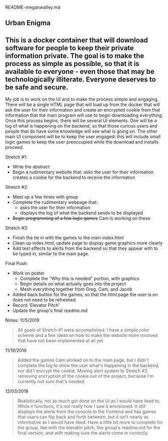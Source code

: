 README-meganwalley.md

**Urban Enigma**
------------
This is a docker container that will download software for people to
keep their private information private. The goal is to make the process
as simple as possible, so that it is available to everyone - even those
that may be technologically illiterate. Everyone deserves to be safe
and secure.
------------
My job is to work on the UI and to make the process simple and engaging. 
There will be a single HTML page that will load up from
the docker that will ask the user for their information and create an
encrypted cookie from that information that the main program will
use to begin downloading everything. Once this process begins, there
will be several UI elements. One will be a log of what is happening
on the backend, so that those curious users and people that do have
some knowledge will see what is going on. The other main UI component
will be to keep the user engaged: this will include small logic games
to keep the user preoccupied while the download and installs proceed.

Stretch #1:
- Write the abstract
- Begin a rudimentary website that:
    asks the user for their information
    creates a cookie for the backend to receive the information

Stretch #2:
- Meet up a few times with group
- Complete the rudimentary webpage that:
   - asks the user for their information
   - displays the log of what the backend sends to be displayed
- ~~Begin programming of a few logic games~~ Cam is working on these

Stretch #3:
- Finish the tie in with the games to the main index.html
- Clean up index.html, update page to display game graphics more clearly
- Add text effects to alerts from the backend so that they appear
  with to be typed in, similar to the main page.

Final Push:
- Work on poster
    - Complete the "Why this is needed" portion, with graphics
    - Begin details on what actually goes into the project
    - Mesh everything together from Greg, Cam, and Jacob
- Added back button for the games, so that the html page the user is on 
  does not need to be refreshed. 
- Record 'Elevator Pitch'
- Update the group's final readme.md

Notes:
11/5/2019
> All goals of Stretch #1 were accomplished. I have a simple color scheme
and a few ideas on how to make the website more involved that have not
been implemented at all yet

11/19/2019
> Added the games Cam worked on to the main page, but I didn't complete 
the log to show the user what's happening in the backend, nor did I encrypt 
the cookie. Moving alert system to Stretch #3, removing encryption of the 
cookie out of the project, because I'm currently not sure that's needed.

12/03/2019
> Realistically, not as much got done on the UI as I would have liked to. 
While it functions, it's not really how I saw it envisioned. It still 
displays the alerts from the console to the frontend and has games that 
users can flip back and forth between, but it isn't nearly as informative 
as I would have liked. Have a little bit more to complete for the group, 
like with the elevator pitch, the group's readme.md for the final version, 
and with making sure the alerts come in correctly.
